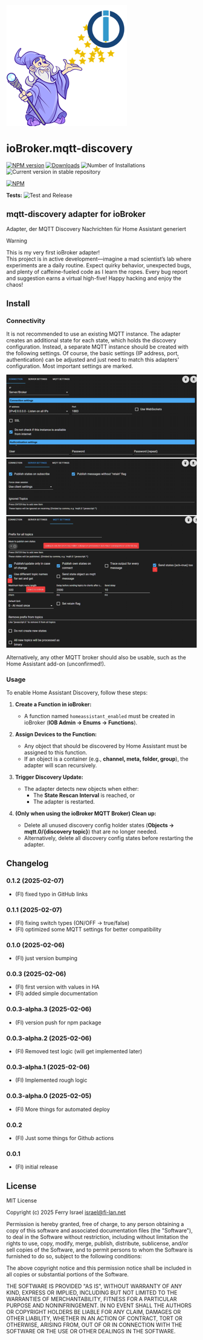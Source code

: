 ![Logo](admin/mqtt-discovery.png)

# ioBroker.mqtt-discovery

[![NPM version](https://img.shields.io/npm/v/iobroker.mqtt-discovery.svg)](https://www.npmjs.com/package/iobroker.mqtt-discovery)
[![Downloads](https://img.shields.io/npm/dm/iobroker.mqtt-discovery.svg)](https://www.npmjs.com/package/iobroker.mqtt-discovery)
![Number of Installations](https://iobroker.live/badges/mqtt-discovery-installed.svg)
![Current version in stable repository](https://iobroker.live/badges/mqtt-discovery-stable.svg)

[![NPM](https://nodei.co/npm/iobroker.mqtt-discovery.png?downloads=true)](https://nodei.co/npm/iobroker.mqtt-discovery/)

**Tests:** ![Test and Release](https://github.com/f-israel/ioBroker.mqtt-discovery/workflows/Test%20and%20Release/badge.svg)

## mqtt-discovery adapter for ioBroker

Adapter, der MQTT Discovery Nachrichten für Home Assistant generiert

> [!WARNING]
> This is my very first ioBroker adapter!  
> This project is in active development—imagine a mad scientist’s lab where experiments are a daily routine. Expect quirky behavior, unexpected bugs, and plenty of caffeine-fueled code as I learn the ropes. Every bug report and suggestion earns a virtual high-five!
> Happy hacking and enjoy the chaos!

## Install
### Connectivity
It is not recommended to use an existing MQTT instance.
The adapter creates an additional state for each state, which holds the discovery configuration.
Instead, a separate MQTT instance should be created with the following settings.
Of course, the basic settings (IP address, port, authentication) can be adjusted and just need to match this adapters' configuration.
Most important settings are marked.

![Connection settings](doc/Page1_Connection.png)
![Server settings](doc/Page2_Server_Settings.png)
![MQTT settings](doc/Page3_MQTT_Settings.png)

Alternatively, any other MQTT broker should also be usable, such as the Home Assistant add-on (unconfirmed!).

### Usage
To enable Home Assistant Discovery, follow these steps:

1. **Create a Function in ioBroker:**
    - A function named `homeassistant_enabled` must be created in ioBroker (**IOB Admin → Enums → Functions**).

2. **Assign Devices to the Function:**
    - Any object that should be discovered by Home Assistant must be assigned to this function.
    - If an object is a container (e.g., **channel, meta, folder, group**), the adapter will scan recursively.

3. **Trigger Discovery Update:**
    - The adapter detects new objects when either:
        - The **State Rescan Interval** is reached, or
        - The adapter is restarted.

4. **(Only when using the ioBroker MQTT Broker) Clean up:**
    - Delete all unused discovery config holder states (**Objects → mqtt.0/{discovery topic}**) that are no longer needed.
    - Alternatively, delete all discovery config states before restarting the adapter.

## Changelog
### 0.1.2 (2025-02-07)
- (FI) fixed typo in GitHub links

### 0.1.1 (2025-02-07)
- (FI) fixing switch types (ON/OFF -> true/false)
- (FI) optimized some MQTT settings for better compatibility

### 0.1.0 (2025-02-06)
- (FI) just version bumping

### 0.0.3 (2025-02-06)
- (FI) first version with values in HA
- (FI) added simple documentation

### 0.0.3-alpha.3 (2025-02-06)
- (FI) version push for npm package

### 0.0.3-alpha.2 (2025-02-06)
- (FI) Removed test logic (will get implemented later)

### 0.0.3-alpha.1 (2025-02-06)
- (FI) Implemented rough logic

### 0.0.3-alpha.0 (2025-02-05)
- (FI) More things for automated deploy

### 0.0.2
- (FI) Just some things for Github actions

### 0.0.1
- (FI) initial release

## License

MIT License

Copyright (c) 2025 Ferry Israel <israel@fi-lan.net>

Permission is hereby granted, free of charge, to any person obtaining a copy
of this software and associated documentation files (the "Software"), to deal
in the Software without restriction, including without limitation the rights
to use, copy, modify, merge, publish, distribute, sublicense, and/or sell
copies of the Software, and to permit persons to whom the Software is
furnished to do so, subject to the following conditions:

The above copyright notice and this permission notice shall be included in all
copies or substantial portions of the Software.

THE SOFTWARE IS PROVIDED "AS IS", WITHOUT WARRANTY OF ANY KIND, EXPRESS OR
IMPLIED, INCLUDING BUT NOT LIMITED TO THE WARRANTIES OF MERCHANTABILITY,
FITNESS FOR A PARTICULAR PURPOSE AND NONINFRINGEMENT. IN NO EVENT SHALL THE
AUTHORS OR COPYRIGHT HOLDERS BE LIABLE FOR ANY CLAIM, DAMAGES OR OTHER
LIABILITY, WHETHER IN AN ACTION OF CONTRACT, TORT OR OTHERWISE, ARISING FROM,
OUT OF OR IN CONNECTION WITH THE SOFTWARE OR THE USE OR OTHER DEALINGS IN THE
SOFTWARE.
